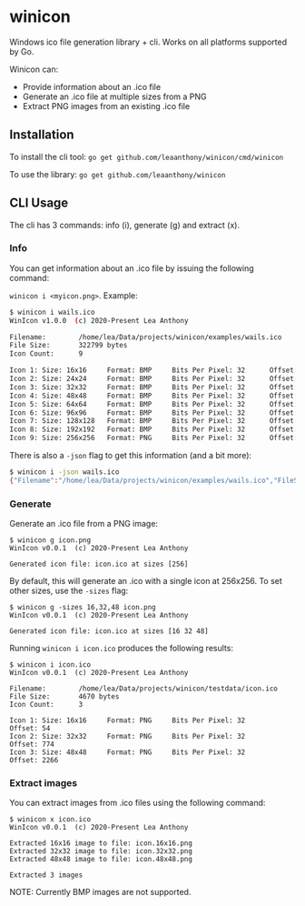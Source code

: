 # winicon

Windows ico file generation library + cli. Works on all platforms supported by Go.

Winicon can:

* Provide information about an .ico file
* Generate an .ico file at multiple sizes from a PNG 
* Extract PNG images from an existing .ico file

## Installation

To install the cli tool:
`go get github.com/leaanthony/winicon/cmd/winicon`

To use the library:
`go get github.com/leaanthony/winicon`

## CLI Usage

The cli has 3 commands: info (i), generate (g) and extract (x).

### Info

You can get information about an .ico file by issuing the following command:

`winicon i <myicon.png>`. Example:

```bash
$ winicon i wails.ico 
WinIcon v1.0.0  (c) 2020-Present Lea Anthony

Filename:        /home/lea/Data/projects/winicon/examples/wails.ico
File Size:       322799 bytes
Icon Count:      9

Icon 1: Size: 16x16     Format: BMP     Bits Per Pixel: 32      Offset: 150
Icon 2: Size: 24x24     Format: BMP     Bits Per Pixel: 32      Offset: 1278
Icon 3: Size: 32x32     Format: BMP     Bits Per Pixel: 32      Offset: 3718
Icon 4: Size: 48x48     Format: BMP     Bits Per Pixel: 32      Offset: 7982
Icon 5: Size: 64x64     Format: BMP     Bits Per Pixel: 32      Offset: 17622
Icon 6: Size: 96x96     Format: BMP     Bits Per Pixel: 32      Offset: 34558
Icon 7: Size: 128x128   Format: BMP     Bits Per Pixel: 32      Offset: 72614
Icon 8: Size: 192x192   Format: BMP     Bits Per Pixel: 32      Offset: 140238
Icon 9: Size: 256x256   Format: PNG     Bits Per Pixel: 32      Offset: 292342
```

There is also a `-json` flag to get this information (and a bit more):

```bash
$ winicon i -json wails.ico 
{"Filename":"/home/lea/Data/projects/winicon/examples/wails.ico","FileSize":322799,"NumberOfIcons":9,"Icons":[{"Width":16,"Height":16,"Colours":0,"Planes":1,"BitsPerPixel":32,"Format":"BMP","Offset":150},{"Width":24,"Height":24,"Colours":0,"Planes":1,"BitsPerPixel":32,"Format":"BMP","Offset":1278},{"Width":32,"Height":32,"Colours":0,"Planes":1,"BitsPerPixel":32,"Format":"BMP","Offset":3718},{"Width":48,"Height":48,"Colours":0,"Planes":1,"BitsPerPixel":32,"Format":"BMP","Offset":7982},{"Width":64,"Height":64,"Colours":0,"Planes":1,"BitsPerPixel":32,"Format":"BMP","Offset":17622},{"Width":96,"Height":96,"Colours":0,"Planes":1,"BitsPerPixel":32,"Format":"BMP","Offset":34558},{"Width":128,"Height":128,"Colours":0,"Planes":1,"BitsPerPixel":32,"Format":"BMP","Offset":72614},{"Width":192,"Height":192,"Colours":0,"Planes":1,"BitsPerPixel":32,"Format":"BMP","Offset":140238},{"Width":256,"Height":256,"Colours":0,"Planes":1,"BitsPerPixel":32,"Format":"PNG","Offset":292342}]}
```

### Generate

Generate an .ico file from a PNG image:

```
$ winicon g icon.png 
WinIcon v0.0.1  (c) 2020-Present Lea Anthony

Generated icon file: icon.ico at sizes [256]
```

By default, this will generate an .ico with a single icon at 256x256. To set other sizes, use the `-sizes` flag:

```
$ winicon g -sizes 16,32,48 icon.png 
WinIcon v0.0.1  (c) 2020-Present Lea Anthony

Generated icon file: icon.ico at sizes [16 32 48]
```

Running `winicon i icon.ico` produces the following results:

```
$ winicon i icon.ico 
WinIcon v0.0.1  (c) 2020-Present Lea Anthony

Filename:        /home/lea/Data/projects/winicon/testdata/icon.ico
File Size:       4670 bytes
Icon Count:      3

Icon 1: Size: 16x16     Format: PNG     Bits Per Pixel: 32      Offset: 54
Icon 2: Size: 32x32     Format: PNG     Bits Per Pixel: 32      Offset: 774
Icon 3: Size: 48x48     Format: PNG     Bits Per Pixel: 32      Offset: 2266
```

### Extract images

You can extract images from .ico files using the following command:

```
$ winicon x icon.ico 
WinIcon v0.0.1  (c) 2020-Present Lea Anthony

Extracted 16x16 image to file: icon.16x16.png
Extracted 32x32 image to file: icon.32x32.png
Extracted 48x48 image to file: icon.48x48.png

Extracted 3 images
```

NOTE: Currently BMP images are not supported.